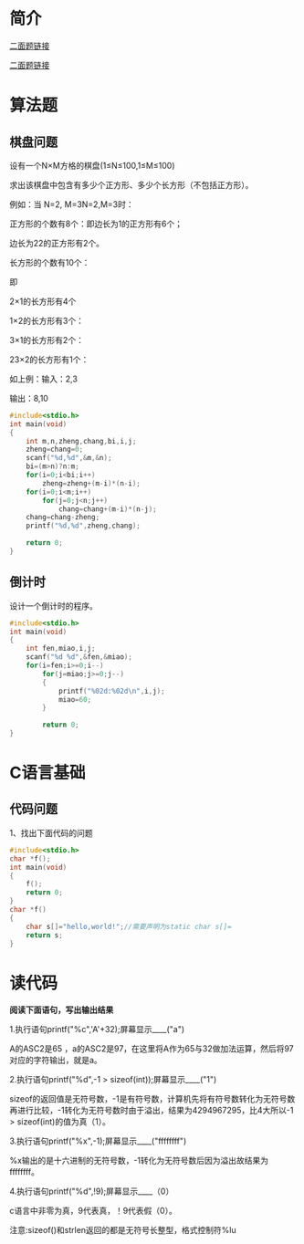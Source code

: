 # 简介

[二面题链接](https://note.youdao.com/ynoteshare1/index.html?id=019a552f3af31d4841840a017348a33f&type=note)

[二面题链接](https://note.youdao.com/ynoteshare1/index.html?id=b0019f5338c415169130075971f343fb&type=note)

# 算法题

## 棋盘问题

设有一个N×M方格的棋盘(1≤N≤100,1≤M≤100)

求出该棋盘中包含有多少个正方形、多少个长方形（不包括正方形）。

例如：当 N=2, M=3N=2,M=3时： 

正方形的个数有8个：即边长为1的正方形有6个；

边长为22的正方形有2个。

长方形的个数有10个：

即

2×1的长方形有4个

1×2的长方形有3个： 

3×1的长方形有2个： 

23×2的长方形有1个： 

如上例：输入：2,3

输出：8,10

```c
#include<stdio.h>
int main(void)
{
	int m,n,zheng,chang,bi,i,j;
	zheng=chang=0;
	scanf("%d,%d",&m,&n);
	bi=(m>n)?n:m;
	for(i=0;i<bi;i++)
		zheng=zheng+(m-i)*(n-i);
	for(i=0;i<m;i++)
		for(j=0;j<n;j++)
			chang=chang+(m-i)*(n-j);
	chang=chang-zheng;
	printf("%d,%d",zheng,chang);
	
	return 0;
}
```

## 倒计时

设计一个倒计时的程序。

```c
#include<stdio.h>
int main(void)
{
	int fen,miao,i,j;
	scanf("%d %d",&fen,&miao);
	for(i=fen;i>=0;i--)
		for(j=miao;j>=0;j--)
		{
			printf("%02d:%02d\n",i,j);
			miao=60;
		}
		
		return 0;	
}
```

# C语言基础

## 代码问题

1、找出下面代码的问题

```c
#include<stdio.h>
char *f();
int main(void)
{
	f();
	return 0;
}
char *f()
{
	char s[]="hello,world!";//需要声明为static char s[]=
	return s;
}
```

# 读代码

 **阅读下面语句，写出输出结果**

1.执行语句printf("%c",'A'+32);屏幕显示____("a")

A的ASC2是65  ，a的ASC2是97，在这里将A作为65与32做加法运算，然后将97对应的字符输出，就是a。

2.执行语句printf("%d",-1 > sizeof(int));屏幕显示____("1")

sizeof的返回值是无符号数，-1是有符号数，计算机先将有符号数转化为无符号数再进行比较，-1转化为无符号数时由于溢出，结果为4294967295，比4大所以-1 > sizeof(int)的值为真（1）。

3.执行语句printf("%x",-1);屏幕显示____("ffffffff")

%x输出的是十六进制的无符号数，-1转化为无符号数后因为溢出故结果为ffffffff。

4.执行语句printf("%d",!9);屏幕显示____（0）

c语言中非零为真，9代表真，！9代表假（0）。

注意:sizeof()和strlen返回的都是无符号长整型，格式控制符%lu